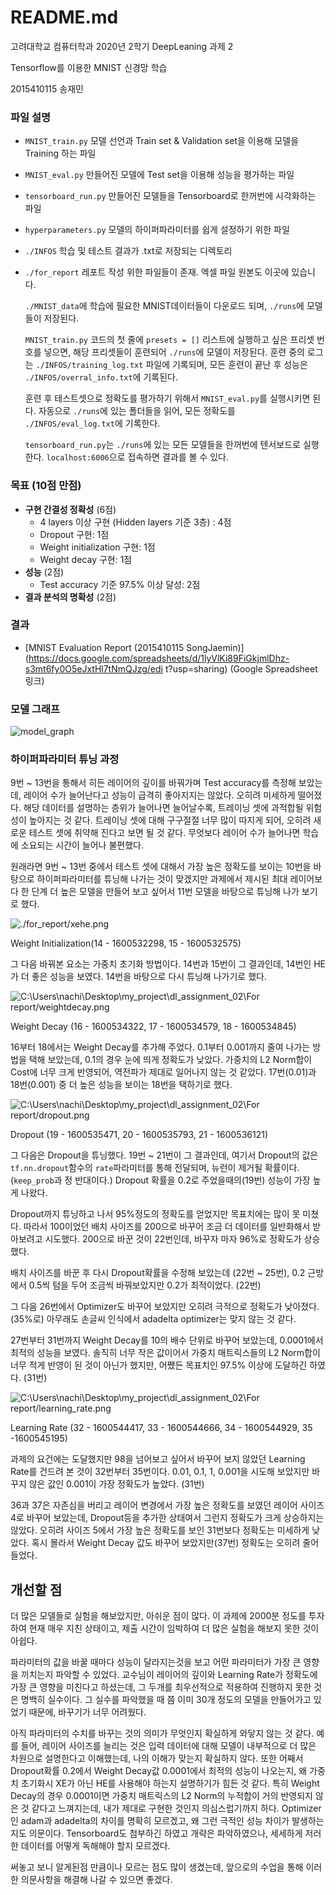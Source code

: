 # README.md

고려대학교 컴퓨터학과 2020년 2학기 DeepLeaning 과제 2

Tensorflow를 이용한 MNIST 신경망 학습

2015410115 송재민

### 파일 설명

- `MNIST_train.py` 모델 선언과 Train set & Validation set을 이용해 모델을 Training 하는 파일
- `MNIST_eval.py` 만들어진 모델에 Test set을 이용해 성능을 평가하는 파일
- `tensorboard_run.py` 만들어진 모델들을 Tensorboard로 한꺼번에 시각화하는 파일
- `hyperparameters.py` 모델의 하이퍼파라미터를 쉽게 설정하기 위한 파일
- `./INFOS` 학습 및 테스트 결과가 .txt로 저장되는 디렉토리
- `./for_report` 레포트 작성 위한 파일들이 존재. 엑셀 파일 원본도 이곳에 있습니다.

  `./MNIST_data`에 학습에 필요한 MNIST데이터들이 다운로드 되며, `./runs`에 모델들이 저장된다.

  `MNIST_train.py` 코드의 첫 줄에 `presets = []` 리스트에 실행하고 싶은 프리셋 번호를 넣으면, 해당 프리셋들이 훈련되어 `./runs`에 모델이 저장된다. 훈련 중의 로그는 `./INFOS/training_log.txt` 파일에 기록되며, 모든 훈련이 끝난 후 성능은 `./INFOS/overral_info.txt`에 기록된다.

  훈련 후 테스트셋으로 정확도를 평가하기 위해서 `MNIST_eval.py`를 실행시키면 된다. 자동으로 `./runs`에 있는 폴더들을 읽어, 모든 정확도를 `./INFOS/eval_log.txt`에 기록한다.

  `tensorboard_run.py`는 `./runs`에 있는 모든 모델들을 한꺼번에 텐서보드로 실행한다. `localhost:6006`으로 접속하면 결과를 볼 수 있다.

### 목표 (10점 만점)

- **구현 간결성 정확성** (6점)
    - 4 layers 이상 구현 (Hidden layers 기준 3층) : 4점
    - Dropout 구현: 1점
    - Weight initialization 구현: 1점
    - Weight decay 구현: 1점
- **성능** (2점)
    - Test accuracy 기준 97.5% 이상 달성: 2점
- **결과 분석의 명확성** (2점)

### 결과

- [MNIST Evaluation Report (2015410115 SongJaemin)](https://docs.google.com/spreadsheets/d/1lyVlKi89FiGkjmlDhz-s3mt6fy0O5eJxtHl7tNmQJzg/edi t?usp=sharing) 
(Google Spreadsheet 링크)

### 모델 그래프

![model_graph](.\for_report\model_graph.png)

### 하이퍼파라미터 튜닝 과정

  9번 ~ 13번을 통해서 히든 레이어의 깊이를 바꿔가며 Test accuracy를 측정해 보았는데, 레이어 수가 늘어난다고 성능이 급격히 좋아지지는 않았다. 오히려 미세하게 떨어졌다. 해당 데이터를 설명하는 층위가 늘어나면 늘어날수록, 트레이닝 셋에 과적합될 위험성이 높아지는 것 같다. 트레이닝 셋에 대해 구구절절 너무 많이 따지게 되어, 오히려 새로운 테스트 셋에 취약해 진다고 보면 될 것 같다. 무엇보다 레이어 수가 늘어나면 학습에 소요되는 시간이 늘어나 불편했다.

  원래라면 9번 ~ 13번 중에서 테스트 셋에 대해서 가장 높은 정확도를 보이는 10번을 바탕으로 하이퍼파라미터를 튜닝해 나가는 것이 맞겠지만 과제에서 제시된 최대 레이어보다 한 단계 더 높은 모델을 만들어 보고 싶어서 11번 모델을 바탕으로 튜닝해 나가 보기로 했다.

![./for_report/xehe.png](./for_report/xehe.png)

Weight Initialization(14 - 1600532298, 15 - 1600532575)

  그 다음 바꿔본 요소는 가중치 초기화 방법이다. 14번과 15번이 그 결과인데, 14번인 HE가 더 좋은 성능을 보였다. 14번을 바탕으로 다시 튜닝해 나가기로 했다.

![C:\Users\nachi\Desktop\my_project\dl_assignment_02\For report/weightdecay.png](./for_report/weightdecay.png)

Weight Decay (16 - 1600534322, 17 - 1600534579, 18 - 1600534845)

  16부터 18에서는 Weight Decay를 추가해 주었다. 0.1부터 0.001까지 줄여 나가는 방법을 택해 보았는데, 0.1의 경우 눈에 띄게 정확도가 낮았다. 가중치의 L2 Norm합이 Cost에 너무 크게 반영되어, 역전파가 제대로 일어나지 않는 것 같았다. 17번(0.01)과 18번(0.001) 중 더 높은 성능을 보이는 18번을 택하기로 했다.

![C:\Users\nachi\Desktop\my_project\dl_assignment_02\For report/dropout.png](./for_report/dropout.png)

Dropout (19 - 1600535471, 20 - 1600535793, 21 - 1600536121)

  그 다음은 Dropout을 튜닝했다. 19번 ~ 21번이 그 결과인데, 여기서 Dropout의 값은 `tf.nn.dropout`함수의 `rate`파라미터를 통해 전달되며, 뉴런이 제거될 확률이다. (`keep_prob`과 정 반대이다.) Dropout 확률을 0.2로 주었을때의(19번) 성능이 가장 높게 나왔다.

  Dropout까지 튜닝하고 나서 95%정도의 정확도를 얻었지만 목표치에는 많이 못 미쳤다. 따라서 100이었던 배치 사이즈를 200으로 바꾸어 조금 더 데이터를 일반화해서 받아보려고 시도했다. 200으로 바꾼 것이 22번인데, 바꾸자 마자 96%로 정확도가 상승했다.

  배치 사이즈를 바꾼 후 다시 Dropout확률을 수정해 보았는데 (22번 ~ 25번), 0.2 근방에서 0.5씩 텀을 두어 조금씩 바꿔보았지만 0.2가 최적이었다. (22번)

  그 다음 26번에서 Optimizer도 바꾸어 보았지만 오히려 극적으로 정확도가 낮아졌다. (35%로) 아무래도 손글씨 인식에서 adadelta optimizer는 맞지 않는 것 같다.

  27번부터 31번까지 Weight Decay를 10의 배수 단위로 바꾸어 보았는데, 0.0001에서 최적의 성능을 보였다. 솔직히 너무 작은 값이어서 가중치 매트릭스들의 L2 Norm합이 너무 적게 반영이 된 것이 아닌가 했지만, 어쨌든 목표치인 97.5% 이상에 도달하긴 하였다. (31번)

![C:\Users\nachi\Desktop\my_project\dl_assignment_02\For report/learning_rate.png](./for_report/learning_rate.png)

Learning Rate (32 - 1600544417, 33 - 1600544666, 34 - 1600544929, 35 -1600545195)

  과제의 요건에는 도달했지만 98을 넘어보고 싶어서 바꾸어 보지 않았던 Learning Rate를 건드려 본 것이 32번부터 35번이다. 0.01, 0.1, 1, 0.001을 시도해 보았지만 바꾸지 않은 값인 0.001이 가장 정확도가 높았다. (31번)

  36과 37은 자존심을 버리고 레이어 변경에서 가장 높은 정확도를 보였던 레이어 사이즈 4로 바꾸어 보았는데, Dropout등을 추가한 상태여서 그런지 정확도가 크게 상승하지는 않았다. 오히려 사이즈 5에서 가장 높은 정확도를 보인 31번보다 정확도는 미세하게 낮았다. 혹시 몰라서 Weight Decay 값도 바꾸어 보았지만(37번) 정확도는 오히려 줄어들었다.



## 개선할 점

  더 많은 모델들로 실험을 해보았지만, 아쉬운 점이 많다. 이 과제에 2000분 정도를 투자하여 현재 매우 지친 상태이고, 제출 시간이 임박하여 더 많은 실험을 해보지 못한 것이 아쉽다. 

  파라미터의 값을 바꿀 때마다 성능이 달라지는것을 보고 어떤 파라미터가 가장 큰 영향을 끼치는지 파악할 수 있었다. 교수님이 레이어의 깊이와 Learning Rate가 정확도에 가장 큰 영향을 미친다고 하셨는데, 그 두개를 최우선적으로 적용하여 진행하지 못한 것은 명백히 실수이다. 그 실수를 파악했을 때 쯤 이미 30개 정도의 모델을 만들어가고 있었기 때문에, 바꾸기가 너무 어려웠다.

  아직 파라미터의 수치를 바꾸는 것의 의미가 무엇인지 확실하게 와닿지 않는 것 같다. 예를 들어, 레이어 사이즈를 늘리는 것은 입력 데이터에 대해 모델이 내부적으로 더 많은 차원으로 설명한다고 이해했는데, 나의 이해가 맞는지 확실하지 않다. 또한 어째서 Dropout확률 0.2에서 Weight Decay값 0.0001에서 최적의 성능이 나오는지, 왜 가중치 초기화시 XE가 아닌 HE를 사용해야 하는지 설명하기가 힘든 것 같다. 특히 Weight Decay의 경우 0.0001이면 가중치 매트릭스의 L2 Norm의 누적합이 거의 반영되지 않은 것 같다고 느껴지는데, 내가 제대로 구현한 것인지 의심스럽기까지 하다. Optimizer인 adam과 adadelta의 차이를 명확히 모르겠고, 왜 그런 극적인 성능 차이가 발생하는지도 의문이다. Tensorboard도 첨부하긴 하였고 개략은 파악하였으나, 세세하게 저러한 데이터를 어떻게 독해해야 할지 모르겠다. 

  써놓고 보니 알게된점 만큼이나 모르는 점도 많이 생겼는데, 앞으로의 수업을 통해 이러한 의문사항을 해결해 나갈 수 있으면 좋겠다.



